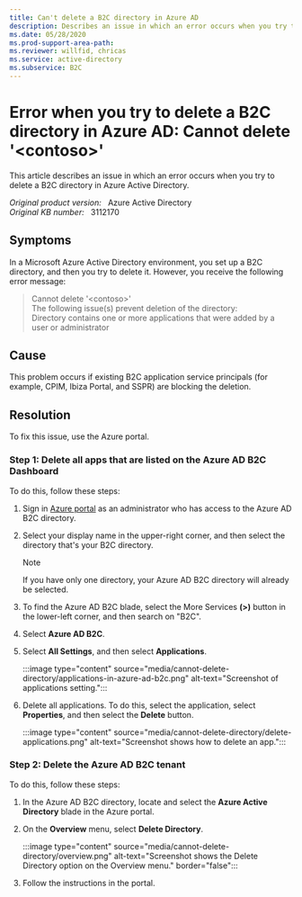 ```yaml
---
title: Can't delete a B2C directory in Azure AD
description: Describes an issue in which an error occurs when you try to delete a B2C directory in Azure AD. Provides a solution. 
ms.date: 05/28/2020
ms.prod-support-area-path: 
ms.reviewer: willfid, chricas
ms.service: active-directory
ms.subservice: B2C
---
```

# Error when you try to delete a B2C directory in Azure AD: Cannot delete '\<contoso>'

This article describes an issue in which an error occurs when you try to delete a B2C directory in Azure Active Directory.

_Original product version:_ &nbsp; Azure Active Directory  
_Original KB number:_ &nbsp; 3112170

## Symptoms

In a Microsoft Azure Active Directory environment, you set up a B2C directory, and then you try to delete it. However, you receive the following error message:

> Cannot delete '\<contoso>'  
The following issue(s) prevent deletion of the directory:  
Directory contains one or more applications that were added by a user or administrator

## Cause

This problem occurs if existing B2C application service principals (for example, CPIM, Ibiza Portal, and SSPR) are blocking the deletion.

## Resolution

To fix this issue, use the Azure portal.

### Step 1: Delete all apps that are listed on the Azure AD B2C Dashboard

To do this, follow these steps:

1. Sign in [Azure portal](https://portal.azure.com/) as an administrator who has access to the Azure AD B2C directory.
2. Select your display name in the upper-right corner, and then select the directory that's your B2C directory.

    > [!NOTE]
    > If you have only one directory, your Azure AD B2C directory will already be selected.

3. To find the Azure AD B2C blade, select the More Services **(>)** button in the lower-left corner, and then search on "B2C".
4. Select **Azure AD B2C**.
5. Select **All Settings**, and then select **Applications**.

    :::image type="content" source="media/cannot-delete-directory/applications-in-azure-ad-b2c.png" alt-text="Screenshot of applications setting.":::

6. Delete all applications. To do this, select the application, select **Properties**, and then select the **Delete** button.

    :::image type="content" source="media/cannot-delete-directory/delete-applications.png" alt-text="Screenshot shows how to delete an app.":::

### Step 2: Delete the Azure AD B2C tenant

To do this, follow these steps:

1. In the Azure AD B2C directory, locate and select the **Azure Active Directory** blade in the Azure portal.
2. On the **Overview** menu, select **Delete Directory**.

    :::image type="content" source="media/cannot-delete-directory/overview.png" alt-text="Screenshot shows the Delete Directory option on the Overview menu." border="false":::

3. Follow the instructions in the portal.
